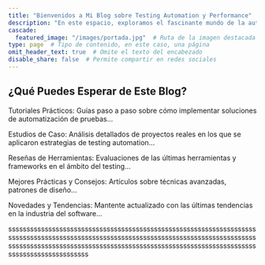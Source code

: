 ```yaml
---
title: "Bienvenidos a Mi Blog sobre Testing Automation y Performance"
description: "En este espacio, exploramos el fascinante mundo de la automatización de pruebas y el rendimiento del software. Como profesional con años de experiencia en la industria, mi objetivo es compartir conocimientos, técnicas y mejores prácticas para ayudar a otros testers y desarrolladores a mejorar la calidad y eficiencia de sus proyectos de software. ¿Qué Puedes Esperar de Este Blog?"
cascade:
  featured_image: "/images/portada.jpg"  # Ruta de la imagen destacada
type: page  # Tipo de contenido, en este caso, una página
omit_header_text: true  # Omite el texto del encabezado
disable_share: false  # Permite compartir en redes sociales
---
```



<div class="description">
  <h2>¿Qué Puedes Esperar de Este Blog?</h2>
  <p>Tutoriales Prácticos: Guías paso a paso sobre cómo implementar soluciones de automatización de pruebas...</p>
  <p>Estudios de Caso: Análisis detallados de proyectos reales en los que se aplicaron estrategias de testing automation...</p>
  <p>Reseñas de Herramientas: Evaluaciones de las últimas herramientas y frameworks en el ámbito del testing...</p>
  <p>Mejores Prácticas y Consejos: Artículos sobre técnicas avanzadas, patrones de diseño...</p>
  <p>Novedades y Tendencias: Mantente actualizado con las últimas tendencias en la industria del software...</p>
</div>

ssssssssssssssssssssssssssssssssssssssssssssssssssssssssssssssssssssssssssssssssssssssssssssssssssssssssssssssssssssssssssssssssssssssssssssssssssssssssssssssssssssssssssssssssssssssssssssssssssssssssssssssssssssssssssssssssss



<!-- 
---
title: "Ananke: a Hugo Theme"

description: "The last theme you'll ever need. Maybe."
# 1. To ensure Netlify triggers a build on our exampleSite instance, we need to change a file in the exampleSite directory.
theme_version: '2.8.2'
cascade:
featured_image: '/images/gohugo-default-sample-hero-image.jpg'
---
Welcome to my blog with some of my work in progress. I've been working on this book idea. You can read some of the chapters below. -->
